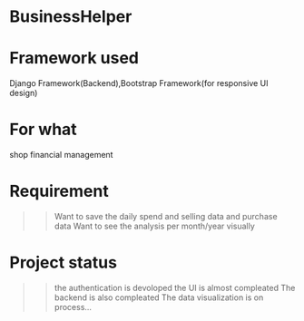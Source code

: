 # BusinessHelper
# Framework used
 Django Framework(Backend),Bootstrap Framework(for responsive UI design)
# For what
shop financial management  
# Requirement
>>Want to save the daily spend and selling data  and purchase data
>>Want to see the analysis per month/year visually
# Project status
>> the authentication is devoloped
>> the UI is almost compleated
>> The backend is also compleated 
>> The data visualization is on process...

